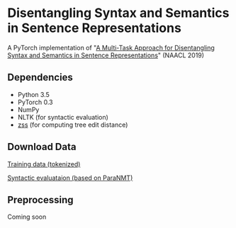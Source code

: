 # Disentangling Syntax and Semantics in Sentence Representations
A PyTorch implementation of "[A Multi-Task Approach for Disentangling Syntax and Semantics in Sentence Representations](https://ttic.uchicago.edu/~mchen/papers/mchen+etal.naacl19.pdf)" (NAACL 2019)

## Dependencies

- Python 3.5
- PyTorch 0.3
- NumPy
- NLTK (for syntactic evaluation)
- [zss](https://github.com/timtadh/zhang-shasha) (for computing tree edit distance)


## Download Data

[Training data (tokenized)](https://drive.google.com/drive/folders/1i8cMh7E0TnbrDEw_s9W8LDP_TYNkp4ti?usp=sharing)

[Syntactic evaluataion (based on ParaNMT)](https://drive.google.com/drive/folders/1oVjn_3xIDZbkRm50fSHDZ5nKZtJ_BFyD?usp=sharing)

## Preprocessing

Coming soon

